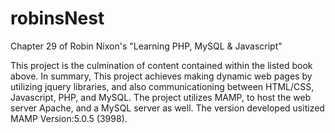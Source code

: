 # robinsNest
Chapter 29 of Robin Nixon's "Learning PHP, MySQL &amp; Javascript"

This project is the culmination of content contained within the listed book above.
In summary,
This project achieves making dynamic web pages by utilizing jquery libraries, and also communicationing between HTML/CSS, Javascript, PHP, and MySQL.
The project utilizes MAMP, to host the web server Apache, and a MySQL server as well.
The version developed usitized MAMP Version:5.0.5 (3998).

